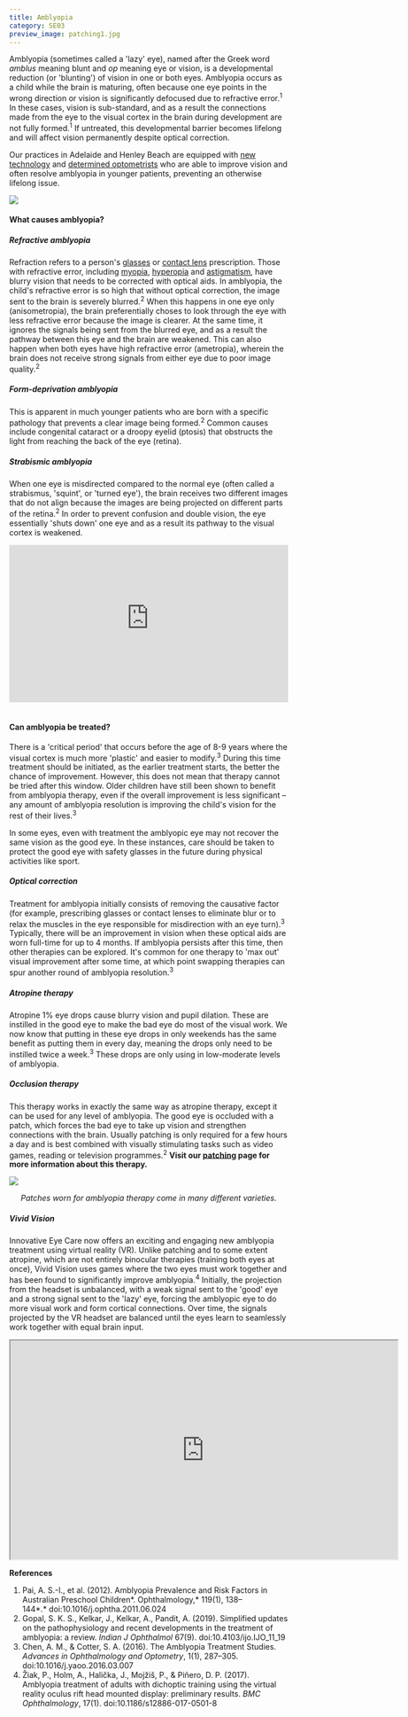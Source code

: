 ```yaml
---
title: Amblyopia
category: SE03
preview_image: patching1.jpg
---
```

<div class="employee-heading">
<p>Amblyopia (sometimes called a 'lazy' eye), named after the Greek word <i>amblus</i> meaning blunt and <i>op</i> meaning eye or vision, is a developmental reduction (or 'blunting') of vision in one or both eyes. Amblyopia occurs as a child while the brain is maturing, often because one eye points in the wrong direction or vision is significantly defocused due to refractive error.<sup>1</sup> In these cases, vision is sub-standard, and as a result the connections made from the eye to the visual cortex in the brain during development are not fully formed.<sup>1</sup> If untreated, this developmental barrier becomes lifelong and will affect vision permanently despite optical correction.</p>
<p>Our practices in Adelaide and Henley Beach are equipped with <a href="https://www.innovativeeyecare.com.au/what-we-do/auto-phoropter/">new technology</a> and <a href="https://www.innovativeeyecare.com.au/who-we-are">determined optometrists</a> who are able to improve vision and often resolve amblyopia in younger patients, preventing an otherwise lifelong issue.</p>
</div>

![](/uploads/strabismus.jpg)

#### What causes amblyopia?

##### Refractive amblyopia

Refraction refers to a person's [glasses](https://www.innovativeeyecare.com.au/what-we-do/glasses/) or [contact lens](https://www.innovativeeyecare.com.au/what-we-do/contact-lenses/) prescription. Those with refractive error, including [myopia](https://www.innovativeeyecare.com.au/what-we-do/myopia/), [hyperopia](https://www.innovativeeyecare.com.au/what-we-do/hyperopia/) and [astigmatism](https://www.innovativeeyecare.com.au/what-we-do/astigmatism/), have blurry vision that needs to be corrected with optical aids. In amblyopia, the child's refractive error is so high that without optical correction, the image sent to the brain is severely blurred.<sup>2</sup> When this happens in one eye only (anisometropia), the brain preferentially choses to look through the eye with less refractive error because the image is clearer. At the same time, it ignores the signals being sent from the blurred eye, and as a result the pathway between this eye and the brain are weakened. This can also happen when both eyes have high refractive error (ametropia), wherein the brain does not receive strong signals from either eye due to poor image quality.<sup>2</sup>

##### Form-deprivation amblyopia

This is apparent in much younger patients who are born with a specific pathology that prevents a clear image being formed.<sup>2</sup> Common causes include congenital cataract or a droopy eyelid (ptosis) that obstructs the light from reaching the back of the eye (retina).

##### Strabismic amblyopia

When one eye is misdirected compared to the normal eye (often called a strabismus, 'squint', or 'turned eye'), the brain receives two different images that do not align because the images are being projected on different parts of the retina.<sup>2</sup> In order to prevent confusion and double vision, the eye essentially 'shuts down' one eye and as a result its pathway to the visual cortex is weakened.

<div class="myWrapper" style="position: relative; padding-bottom: 56.25%; height: 0;"><iframe frameborder="0" type="text/html" src="https://2689-2347.captiv8online.com/animations/embed/one/u-t?player_width=100%&player_height=100%&site_company_language=34&autostart=false" width="100%" height="100%" style="position:absolute;top:0;left:0;width:100%;height:100%;"></iframe></div>

<br>

#### Can amblyopia be treated?

There is a 'critical period' that occurs before the age of 8-9 years where the visual cortex is much more 'plastic' and easier to modify.<sup>3</sup> During this time treatment should be initiated, as the earlier treatment starts, the better the chance of improvement. However, this does not mean that therapy cannot be tried after this window. Older children have still been shown to benefit from amblyopia therapy, even if the overall improvement is less significant – any amount of amblyopia resolution is improving the child's vision for the rest of their lives.<sup>3</sup> 

In some eyes, even with treatment the amblyopic eye may not recover the same vision as the good eye. In these instances, care should be taken to protect the good eye with safety glasses in the future during physical activities like sport.

##### Optical correction

Treatment for amblyopia initially consists of removing the causative factor (for example, prescribing glasses or contact lenses to eliminate blur or to relax the muscles in the eye responsible for misdirection with an eye turn).<sup>3</sup> Typically, there will be an improvement in vision when these optical aids are worn full-time for up to 4 months. If amblyopia persists after this time, then other therapies can be explored. It's common for one therapy to 'max out' visual improvement after some time, at which point swapping therapies can spur another round of amblyopia resolution.<sup>3</sup>

##### Atropine therapy

Atropine 1% eye drops cause blurry vision and pupil dilation. These are instilled in the good eye to make the bad eye do most of the visual work. We now know that putting in these eye drops in only weekends has the same benefit as putting them in every day, meaning the drops only need to be instilled twice a week.<sup>3</sup> These drops are only using in low-moderate levels of amblyopia.

##### Occlusion therapy

This therapy works in exactly the same way as atropine therapy, except it can be used for any level of amblyopia. The good eye is occluded with a patch, which forces the bad eye to take up vision and strengthen connections with the brain. Usually patching is only required for a few hours a day and is best combined with visually stimulating tasks such as video games, reading or television programmes.<sup>2</sup> **Visit our [patching](/patient-resources/patching-therapy-for-amblyopia) page for more information about this therapy.**

![](/uploads/amblyopia-patching.jpg)

<center><i>Patches worn for amblyopia therapy come in many different varieties.</i></center>

##### Vivid Vision

Innovative Eye Care now offers an exciting and engaging new amblyopia treatment using virtual reality (VR). Unlike patching and to some extent atropine, which are not entirely binocular therapies (training both eyes at once), Vivid Vision uses games where the two eyes must work together and has been found to significantly improve amblyopia.<sup>4</sup> Initially, the projection from the headset is unbalanced, with a weak signal sent to the 'good' eye and a strong signal sent to the 'lazy' eye, forcing the amblyopic eye to do more visual work and form cortical connections. Over time, the signals projected by the VR headset are balanced until the eyes learn to seamlessly work together with equal brain input.

<iframe width="700" height="395"
src="https://www.youtube.com/embed/5Sr42ZdInfE">
</iframe>

<br>

**References**

1. Pai, A. S.-I., et al. (2012). Amblyopia Prevalence and Risk Factors in Australian Preschool Children*. Ophthalmology,* 119(1), 138–144*.* doi:10.1016/j.ophtha.2011.06.024
2. Gopal, S. K. S., Kelkar, J., Kelkar, A., Pandit, A. (2019). Simplified updates on the pathophysiology and recent developments in the treatment of amblyopia: a review. *Indian J Ophthalmol* 67(9). doi:10.4103/ijo.IJO_11_19
3. Chen, A. M., & Cotter, S. A. (2016). The Amblyopia Treatment Studies. *Advances in Ophthalmology and Optometry*, 1(1), 287–305. doi:10.1016/j.yaoo.2016.03.007
4. Žiak, P., Holm, A., Halička, J., Mojžiš, P., & Piñero, D. P. (2017). Amblyopia treatment of adults with dichoptic training using the virtual reality oculus rift head mounted display: preliminary results. *BMC Ophthalmology*, 17(1). doi:10.1186/s12886-017-0501-8